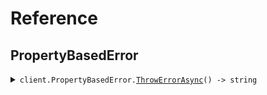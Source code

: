 # Reference
## PropertyBasedError
<details><summary><code>client.PropertyBasedError.<a href="PropertyBasedError">ThrowErrorAsync</a>() -> string</code></summary>
<dl>
<dd>

#### 📝 Description

<dl>
<dd>

<dl>
<dd>

GET request that always throws an error
</dd>
</dl>
</dd>
</dl>

#### 🔌 Usage

<dl>
<dd>

<dl>
<dd>

```csharp
await client.PropertyBasedError.ThrowErrorAsync();

```
</dd>
</dl>
</dd>
</dl>


</dd>
</dl>
</details>
